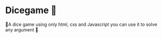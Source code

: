 # Dicegame 🎲
🎲A dice game using only html, css and Javascript you can use it to solve any argument 🎲
